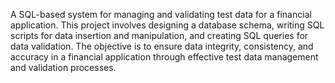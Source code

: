  A SQL-based system for managing and validating test data for a financial application.
This project involves designing a database schema, writing SQL scripts for data insertion and manipulation, and creating SQL queries for data validation.
The objective is to ensure data integrity, consistency, and accuracy in a financial application through effective test data management and validation processes.
